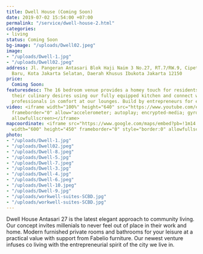```yaml
---
title: Dwell House (Coming Soon)
date: 2019-07-02 15:54:00 +07:00
permalink: "/service/dwell-house-2.html"
categories:
- living
status: Coming Soon
bg-image: "/uploads/Dwell02.jpeg"
image:
- "/uploads/Dwell-1.jpg"
- "/uploads/Dwell02.jpeg"
address: Jl. Pangeran Antasari Blok Haji Naim 3 No.27, RT.7/RW.9, Cipete Utara, Kby.
  Baru, Kota Jakarta Selatan, Daerah Khusus Ibukota Jakarta 12150
price:
  Coming Soon: 
featuresdesc: The 16 bedroom venue provides a homey touch for residents to indulge
  their culinary desires using our fully equipped kitchen and connect with fellow
  professionals in comfort at our lounges. Build by entrepreneurs for entrepreneurs.
video: <iframe width="100%" height="640" src="https://www.youtube.com/embed/35iok_pqI6Q"
  frameborder="0" allow="accelerometer; autoplay; encrypted-media; gyroscope; picture-in-picture"
  allowfullscreen></iframe>
mapcoordinate: <iframe src="https://www.google.com/maps/embed?pb=!1m14!1m8!1m3!1d15864.096635606922!2d106.8080454!3d-6.2605479!3m2!1i1024!2i768!4f13.1!3m3!1m2!1s0x0%3A0xcfcaa46ebe677140!2sThe+Stay+%2F+Dwell+Antasari+27+by+wellspaces+%2F+Freeware!5e0!3m2!1sid!2sid!4v1561524816014!5m2!1sid!2sid"
  width="600" height="450" frameborder="0" style="border:0" allowfullscreen></iframe>
photo:
- "/uploads/Dwell-1.jpg"
- "/uploads/Dwell02.jpeg"
- "/uploads/Dwell-8.jpeg"
- "/uploads/Dwell-5.jpg"
- "/uploads/Dwell-7.jpeg"
- "/uploads/Dwell-3.jpg"
- "/uploads/Dwell-4.jpg"
- "/uploads/Dwell-6.jpeg"
- "/uploads/Dwell-10.jpeg"
- "/uploads/Dwell-9.jpg"
- "/uploads/workwell-suites-SCBD.jpg"
- "/uploads/workwell-suites-SCBD.jpg"
---
```


Dwell House Antasari 27 is the latest elegant approach to community living. Our concept invites millenials to never feel out of place in their work and home. Modern furnished private rooms and bathrooms for your leisure at a practical value with support from Fabelio furniture. Our newest venture infuses co living with the entrepreneurial spirit of the city we live in. 
